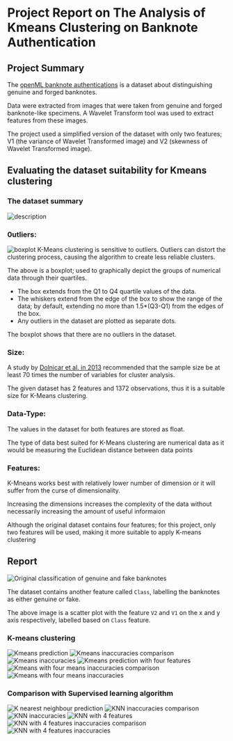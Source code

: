 # Project Report on The Analysis of Kmeans Clustering on Banknote Authentication

## Project Summary
The [openML banknote authentications](https://www.openml.org/search?type=data&sort=runs&id=1462&status=active) is a dataset about distinguishing genuine and forged banknotes.

Data were extracted from images that were taken from genuine and forged banknote-like specimens. A Wavelet Transform tool was used to extract features from these images.

The project used a simplified version of the dataset with only two features; V1 (the variance of Wavelet Transformed image) and V2 (skewness of Wavelet Transformed image).

## Evaluating the dataset suitability for Kmeans clustering
### The dataset summary
![description](images/described_data.png)

### 0utliers:
![boxplot](images/boxplot_image.png)
K-Means clustering is sensitive to outliers. Outliers can distort the clustering process, causing the algorithm to create less reliable clusters.

The above is a boxplot; used to graphically depict the groups of numerical data through their quartiles.
- The box extends from the Q1 to Q4 quartile values of the data.
- The whiskers extend from the edge of the box to show the range of the data; by default, extending no more than 1.5*(Q3-Q1) from the edges of the box.
- Any outliers in the dataset are plotted as separate dots.

The boxplot shows that there are no outliers in the dataset.

### Size:
A study by [Dolnicar et al. in 2013](https://journals.sagepub.com/doi/full/10.1177/0047287513496475) recommended that the sample size be at least 70 times the number of variables for cluster analysis.

The given dataset has 2 features and 1372 observations, thus it is a suitable size for K-Means clustering.

### Data-Type:
The values in the dataset for both features are stored as float.

The type of data best suited for K-Means clustering are numerical data as it would be measuring the Euclidean distance between data points

### Features:
K-Mneans works best with relatively lower number of dimension or it will suffer from the curse of dimensionality.

Increasing the dimensions increases the complexity of the data without necessarily increasing the amount of useful informaion

Although the original dataset contains four features; for this project, only two features will be used, making it more suitable to apply K-means clustering

## Report
![Original classification of genuine and fake banknotes](images/banknote_authentication_correct_labels.png)

The dataset contains another feature called `Class`, labelling the banknotes as either genuine or fake. 

The above image is a scatter plot with the feature `V2` and `V1` on the x and y axis respectively, labelled based on `Class` feature.

### K-means clustering
![Kmeans prediction](images/Kmeans_prediction.png)
![Kmeans inaccuracies comparison](images/Kmeans_inaccuracies_over_accurate.png)
![Kmeans inaccuracies](images/Kmeans_inaccuracies.png)
![Kmeans prediction with four features](images/Kmeans_curse_of_dimensionality.png)
![Kmeans with four means inaccuracies comparison](images/Kmeans_curse_inaccuracies_comparison.png)
![Kmeans with four means inaccuracies](images/Kmeans_curse_inaccuracies.png)

### Comparison with Supervised learning algorithm
![K nearest neighbour prediction](images/KNN_prediction.png)
![KNN inaccuracies comparison](images/KNN_inaccuracies_comparison.png)
![KNN inaccuracies](images/KNN_inaccuracies.png)
![KNN with 4 features](images/KNN_4_features_prediction.png)
![KNN with 4 features inaccuracies comparison](images/KNN_4_features_inaccuracies_comparison.png)
![KNN with 4 features inaccuracies](images/KNN_4_features_inaccuracies.png)